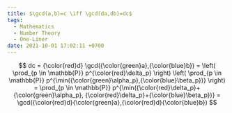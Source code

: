 ```yaml
---
title: $\gcd(a,b)=c \iff \gcd(da,db)=dc$
tags:
  - Mathematics
  - Number Theory
  - One-Liner
date: 2021-10-01 17:02:11 +0700
---
```


$$
dc = {\color{red}d} \gcd({\color{green}a},{\color{blue}b})
   = \left( \prod_{p \in \mathbb{P}} p^{\color{red}\delta_p} \right)
     \left( \prod_{p \in \mathbb{P}} p^{\min({\color{green}\alpha_p},{\color{blue}\beta_p})} \right)
   = \prod_{p \in \mathbb{P}} p^{\min({\color{red}\delta_p}+{\color{green}\alpha_p},
                                      {\color{red}\delta_p}+{\color{blue}\beta_p})}
   = \gcd({\color{red}d}{\color{green}a},{\color{red}d}{\color{blue}b})
$$
